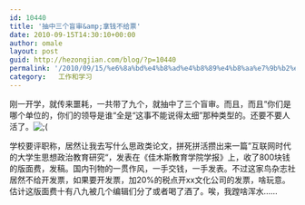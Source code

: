 ```yaml
---
id: 10440
title: '抽中三个盲审&amp;拿钱不给票'
date: 2010-09-15T14:30:10+00:00
author: omale
layout: post
guid: http://hezongjian.com/blog/?p=10440
permalink: '/2010/09/15/%e6%8a%bd%e4%b8%ad%e4%b8%89%e4%b8%aa%e7%9b%b2%e5%ae%a1/'
category:   工作和学习  
---
```

刚一开学，就传来噩耗，一共带了九个，就抽中了三个盲审。而且，而且&ldquo;你们是哪个单位的，你们的领导是谁&ldquo;全是&ldquo;这事不能说得太细&rdquo;那种类型的。还要不要人活了。![;(](http://hezongjian.com/blog/wp-content/plugins/fckeditor-for-wordpress-plugin/ckeditor/plugins/smiley/images/cry_smile.gif ";(")

学校要评职称，居然让我去写什么思政类论文，拼死拼活攒出来一篇&rdquo;互联网时代的大学生思想政治教育研究&ldquo;，发表在《佳木斯教育学院学报》上，收了800块钱的版面费，发稿。国内刊物的一贯作风，一手交钱，一手发表。不过这家鸟杂志社居然不给开发票，如果要开发票，加20%的税点开xx文化公司的发票，啥玩意。估计这版面费十有八九被几个编辑们分了或者喝了酒了。唉，我蹚啥浑水&hellip;&hellip;